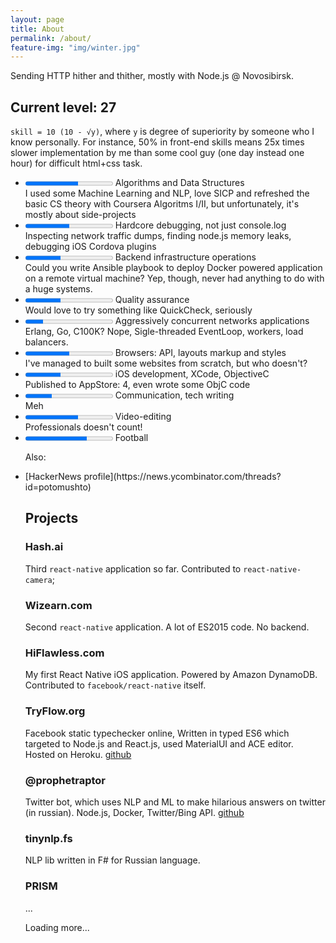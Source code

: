 ```yaml
---
layout: page
title: About
permalink: /about/
feature-img: "img/winter.jpg"
---
```


Sending HTTP hither and thither, mostly with Node.js @ Novosibirsk.

## Current level: 27

`skill = 10 (10 - √y)`, where `y` is degree of superiority by someone who I know personally. For instance, 50% in front-end skills means 25x times slower implementation by me than some cool guy (one day instead one hour) for difficult html+css task.

<ul class="skills-list">
<li>
  <progress value="60" max="100">60 %</progress>
  <span class="skill">Algorithms and Data Structures<div class="tooltip">I used some Machine Learning and NLP, love SICP and refreshed the basic CS theory with Coursera Algoritms I/II, but unfortunately, it's mostly about side-projects</div>
  </span>
</li>
<li>
<progress value="50" max="100">50 %</progress>
<span class="skill">Hardcore debugging, not just console.log<div class="tooltip">Inspecting network traffic dumps, finding node.js memory leaks, debugging iOS Cordova plugins</div>
</span>
</li>
<li>
<progress value="40" max="100">40 %</progress>
<span class="skill">Backend infrastructure operations<div class="tooltip">Could you write Ansible playbook to deploy Docker powered application on a remote virtual machine? Yep, though, never had anything to do with a huge systems.</div>
</span>
</li>
<li>
<progress value="40" max="100">40 %</progress>
<span class="skill">Quality assurance<div class="tooltip">Would love to try something like QuickCheck, seriously</div>
</span>
</li>
<li>
<progress value="20" max="100">20 %</progress>
<span class="skill">Aggressively concurrent networks applications<div class="tooltip">Erlang, Go, C100K? Nope, Sigle-threaded EventLoop, workers, load balancers.</div>
</span>
</li>
<li>
<progress value="50" max="100">50 %</progress>
<span class="skill">Browsers: API, layouts markup and styles<div class="tooltip">I've managed to built some websites from scratch, but who doesn't?</div>
</span>
</li>
<li>
<progress value="40" max="100">40 %</progress>
<span class="skill">iOS development, XCode, ObjectiveC<div class="tooltip">Published to AppStore: 4, even wrote some ObjC code</div>
</span>
</li>
<li>
<progress value="30" max="100">30 %</progress>
<span class="skill">Communication, tech writing<div class="tooltip">Meh</div>
</span>
</li>
<li>
<progress value="60" max="100">60 %</progress>
<span class="skill">Video-editing<div class="tooltip">Professionals doesn't count!</div>
</span>
</li>
<li>
<progress value="70" max="100">70 %</progress>
<span class="skill">Football<div class="tooltip"></div>
</span>
</li>

Also:

<li>[HackerNews profile](https://news.ycombinator.com/threads?id=potomushto)

## Projects

### Hash.ai

Third `react-native` application so far. Contributed to `react-native-camera`;

### Wizearn.com

Second `react-native` application. A lot of ES2015 code. No backend.

### HiFlawless.com

My first React Native iOS application. Powered by Amazon DynamoDB. Contributed to `facebook/react-native` itself.

### TryFlow.org

Facebook static typechecker online, Written in typed ES6 which targeted to Node.js and React.js, used MaterialUI and ACE editor. Hosted on Heroku. [github](https://github.com/unknownexception/tryflow)

### @prophetraptor

Twitter bot, which uses NLP and ML to make hilarious answers on twitter (in russian). Node.js, Docker, Twitter/Bing API. [github](https://github.com/unknownexception/philosoraptor)

### tinynlp.fs

NLP lib written in F# for Russian language.

### PRISM
...


Loading more...
